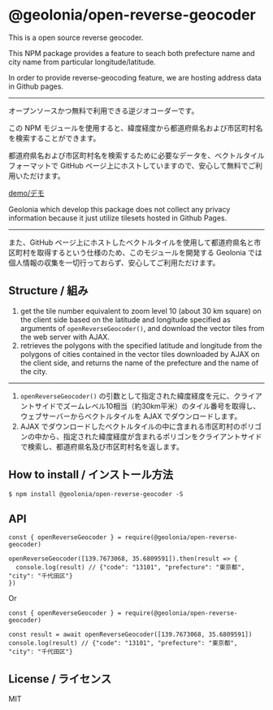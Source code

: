 # @geolonia/open-reverse-geocoder

This is a open source reverse geocoder.

This NPM package provides a feature to seach both prefecture name and city name from particular longitude/latitude.

In order to provide reverse-geocoding feature, we are hosting address data in Github pages.

---
オープンソースかつ無料で利用できる逆ジオコーダーです。

この NPM モジュールを使用すると、緯度経度から都道府県名および市区町村名を検索することができます。

都道府県名および市区町村名を検索するために必要なデータを、ベクトルタイルフォーマットで GitHub ページ上にホストしていますので、安心して無料でご利用いただけます。

[demo/デモ](https://codepen.io/geolonia/pen/oNZLPQP)

Geolonia which develop this package does not collect any privacy information because it just utilize tilesets hosted in Github Pages.

---

また、GitHub ページ上にホストしたベクトルタイルを使用して都道府県名と市区町村を取得するという仕様のため、このモジュールを開発する Geolonia では個人情報の収集を一切行っておらず、安心してご利用ただけます。

## Structure / 組み

1. get the tile number equivalent to zoom level 10 (about 30 km square) on the client side based on the latitude and longitude specified as arguments of `openReverseGeocoder()`, and download the vector tiles from the web server with AJAX.
2. retrieves the polygons with the specified latitude and longitude from the polygons of cities contained in the vector tiles downloaded by AJAX on the client side, and returns the name of the prefecture and the name of the city.

---

1. `openReverseGeocoder()` の引数として指定された緯度経度を元に、クライアントサイドでズームレベル10相当（約30km平米）のタイル番号を取得し、ウェブサーバーからベクトルタイルを AJAX でダウンロードします。
2. AJAX でダウンロードしたベクトルタイルの中に含まれる市区町村のポリゴンの中から、指定された緯度経度が含まれるポリゴンをクライアントサイドで検索し、都道府県名及び市区町村名を返します。

## How to install / インストール方法

```
$ npm install @geolonia/open-reverse-geocoder -S
```

## API

```
const { openReverseGeocoder } = require(@geolonia/open-reverse-geocoder)

openReverseGeocoder([139.7673068, 35.6809591]).then(result => {
  console.log(result) // {"code": "13101", "prefecture": "東京都", "city": "千代田区"}
})
```

Or

```
const { openReverseGeocoder } = require(@geolonia/open-reverse-geocoder)

const result = await openReverseGeocoder([139.7673068, 35.6809591])
console.log(result) // {"code": "13101", "prefecture": "東京都", "city": "千代田区"}
```
## License / ライセンス

MIT

